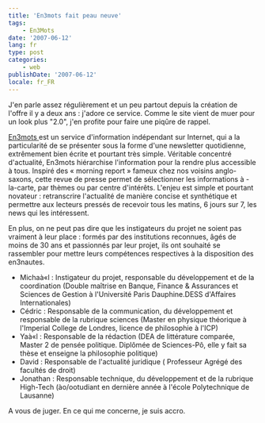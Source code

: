 ```yaml
---
title: 'En3mots fait peau neuve'
tags:
    - En3Mots
date: '2007-06-12'
lang: fr
type: post
categories:
    - web
publishDate: '2007-06-12'
locale: fr_FR
---
```


J'en parle assez régulièrement et un peu partout depuis la création de l'offre il y a deux ans&nbsp;: j'adore ce service. Comme le site vient de muer pour un look plus "2.0", j'en profite pour faire une piq&ucirc;re de rappel.

[](http://en3mots.com/) [En3mots ](http://en3mots.com/)est un service d'information indépendant sur Internet, qui a la particularité de se présenter sous la forme d'une newsletter quotidienne, extrêmement bien écrite et pourtant très simple. Véritable concentré d'actualité, En3mots hiérarchise l'information pour la rendre plus accessible à tous. Inspiré des «&nbsp;morning report&nbsp;» fameux chez nos voisins anglo-saxons, cette revue de presse permet de sélectionner les informations à -la-carte, par thèmes ou par centre d'intérêts. L'enjeu est simple et pourtant novateur&nbsp;: retranscrire l'actualité de manière concise et synthétique et permettre aux lecteurs pressés de recevoir tous les matins, 6 jours sur 7, les news qui les intéressent.

En plus, on ne peut pas dire que les instigateurs du projet ne soient pas vraiment à leur place&nbsp;: formés par des institutions reconnues, &acirc;gés de moins de 30 ans et passionnés par leur projet, ils ont souhaité se rassembler pour mettre leurs compétences respectives à la disposition des en3nautes.

*   Michaà«l&nbsp;: Instigateur du projet, responsable du développement et de la coordination
(Double maîtrise en Banque, Finance &amp; Assurances et Sciences de Gestion à l'Université Paris Dauphine.DESS d'Affaires Internationales)
*   Cédric&nbsp;: Responsable de la communication, du développement et responsable de la rubrique sciences
(Master en physique théorique à l'Imperial College de Londres, licence de philosophie à l'ICP)
*   Yaà«l&nbsp;: Responsable de la rédaction
(DEA de littérature comparée, Master 2 de pensée politique. Diplômée de Sciences-Pô, elle y fait sa thèse et enseigne la philosophie politique)
*   David&nbsp;: Responsable de l'actualité juridique
( Professeur Agrégé des facultés de droit)
*   Jonathan&nbsp;: Responsable technique, du développement et de la rubrique High-Tech
(ào/ootudiant en dernière année à l'école Polytechnique de Lausanne)

A vous de juger. En ce qui me concerne, je suis accro.